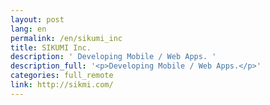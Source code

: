 ```yaml
---
layout: post
lang: en
permalink: /en/sikumi_inc
title: SIKUMI Inc.
description: ' Developing Mobile / Web Apps. '
description_full: '<p>Developing Mobile / Web Apps.</p>'
categories: full_remote
link: http://sikmi.com/
---
```

